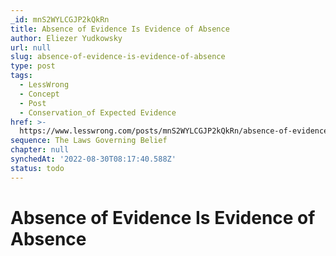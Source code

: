 ```yaml
---
_id: mnS2WYLCGJP2kQkRn
title: Absence of Evidence Is Evidence of Absence
author: Eliezer Yudkowsky
url: null
slug: absence-of-evidence-is-evidence-of-absence
type: post
tags:
  - LessWrong
  - Concept
  - Post
  - Conservation_of Expected Evidence
href: >-
  https://www.lesswrong.com/posts/mnS2WYLCGJP2kQkRn/absence-of-evidence-is-evidence-of-absence
sequence: The Laws Governing Belief
chapter: null
synchedAt: '2022-08-30T08:17:40.588Z'
status: todo
---
```


# Absence of Evidence Is Evidence of Absence
